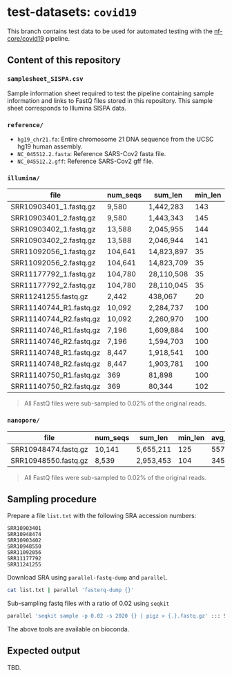 # test-datasets: `covid19`

This branch contains test data to be used for automated testing with the [nf-core/covid19](https://github.com/nf-core/covid19) pipeline.

## Content of this repository

### `samplesheet_SISPA.csv`

Sample information sheet required to test the pipeline containing sample information and links to FastQ files stored in this repository. This sample sheet corresponds to Illumina SISPA data.

### `reference/`

* `hg19_chr21.fa`: Entire chromosome 21 DNA sequence from the UCSC hg19 human assembly.
* `NC_045512.2.fasta`: Reference SARS-Cov2 fasta file.
* `NC_045512.2.gff`: Reference SARS-Cov2 gff file.

### `illumina/`

| file                    | num_seqs | sum_len    | min_len | avg_len | max_len | file_size | Sequencer   | LibrarySource      |
|-------------------------|----------|------------|---------|---------|---------|-----------|-------------|--------------------|
| SRR10903401_1.fastq.gz  |    9,580 |  1,442,283 |     143 |   150.6 |     151 |      665K | PE Illumina | Metatranscriptomic |
| SRR10903401_2.fastq.gz  |    9,580 |  1,443,343 |     145 |   150.7 |     151 |      751K | PE Illumina | Metatranscriptomic |
| SRR10903402_1.fastq.gz  |   13,588 |  2,045,955 |     144 |   150.6 |     151 |      991K | PE Illumina | Metatranscriptomic |
| SRR10903402_2.fastq.gz  |   13,588 |  2,046,944 |     141 |   150.6 |     151 |      1.2M | PE Illumina | Metatranscriptomic |
| SRR11092056_1.fastq.gz  |  104,641 | 14,823,897 |      35 |   141.7 |     151 |      9.7M | PE Illumina | Metagenomics       |
| SRR11092056_2.fastq.gz  |  104,641 | 14,823,709 |      35 |   141.7 |     151 |      11M  | PE Illumina | Metagenomics       |
| SRR11177792_1.fastq.gz  |  104,780 | 28,110,508 |      35 |   268.3 |     301 |      15M  | PE Illumina | Genomic            |
| SRR11177792_2.fastq.gz  |  104,780 | 28,110,045 |      35 |   268.3 |     301 |      16M  | PE Illumina | Genomic            |
| SRR11241255.fastq.gz    |    2,442 |    438,067 |      20 |   179.4 |     185 |      86K  | SE Illumina | Viral RNA          |
| SRR11140744_R1.fastq.gz |   10,092 |  2,284,737 |     100 |   175.5 |     251 |      747K | PE Illumina | Metagenomics       |
| SRR11140744_R2.fastq.gz |   10,092 |  2,260,970 |     100 |   175.5 |     251 |      783K | PE Illumina | Metagenomics       |
| SRR11140746_R1.fastq.gz |    7,196 |  1,609,884 |     100 |   175.5 |     251 |      554K | PE Illumina | Metagenomics       |
| SRR11140746_R2.fastq.gz |    7,196 |  1,594,703 |     100 |   175.5 |     251 |      580K | PE Illumina | Metagenomics       |
| SRR11140748_R1.fastq.gz |    8,447 |  1,918,541 |     100 |   175.5 |     251 |      650K | PE Illumina | Metagenomics       |
| SRR11140748_R2.fastq.gz |    8,447 |  1,903,781 |     100 |   175.5 |     251 |      683K | PE Illumina | Metagenomics       |
| SRR11140750_R1.fastq.gz |      369 |     81,898 |     100 |   175.5 |     251 |       40K | PE Illumina | Metagenomics       |
| SRR11140750_R2.fastq.gz |      369 |     80,344 |     102 |   176.5 |     251 |       41K | PE Illumina | Metagenomics       |


> All FastQ files were sub-sampled to 0.02% of the original reads.

### `nanopore/`

| file                    | num_seqs | sum_len    | min_len | avg_len | max_len | file_size | Sequencer   | LibrarySource      |
|-------------------------|----------|------------|---------|---------|---------|-----------|-------------|--------------------|
| SRR10948474.fastq.gz    |   10,141 |  5,655,211 |     125 |   557.7 |   5,892 |      5.7M |    Nanopore | Genomic            |
| SRR10948550.fastq.gz    |    8,539 |  2,953,453 |     104 |   345.9 |   1,577 |      2.9M |    Nanopore | Genomic            |

> All FastQ files were sub-sampled to 0.02% of the original reads.

## Sampling procedure

Prepare a file `list.txt` with the following SRA accession numbers:

```
SRR10903401
SRR10948474
SRR10903402
SRR10948550
SRR11092056
SRR11177792
SRR11241255
```

Download SRA using `parallel-fastq-dump` and `parallel`.

```bash
cat list.txt | parallel 'fasterq-dump {}'
```

Sub-sampling fastq files with a ratio of 0.02 using `seqkit`

```bash
parallel 'seqkit sample -p 0.02 -s 2020 {} | pigz > {.}.fastq.gz' ::: SRR*
```

The above tools are available on bioconda.

## Expected output

TBD.
